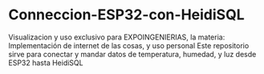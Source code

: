# Conneccion-ESP32-con-HeidiSQL
Visualizacion y uso exclusivo para EXPOINGENIERIAS, la materia: Implementación de internet de las cosas, y uso personal
Este repositorio sirve para conectar y mandar datos de temperatura, humedad, y luz desde ESP32 hasta HeidiSQL
